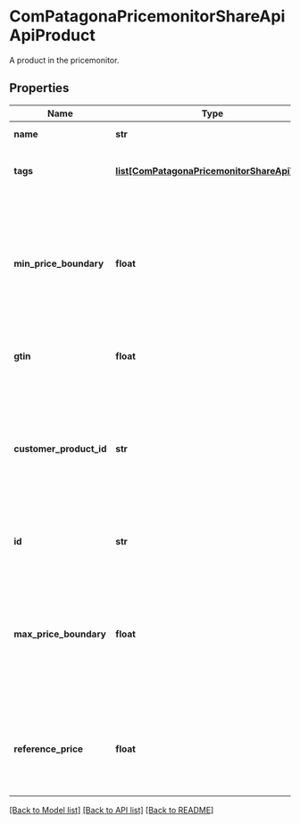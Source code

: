 # ComPatagonaPricemonitorShareApiApiProduct

A product in the pricemonitor.
## Properties
Name | Type | Description | Notes
------------ | ------------- | ------------- | -------------
**name** | **str** | Name of the product. | 
**tags** | [**list[ComPatagonaPricemonitorShareApiTag]**](ComPatagonaPricemonitorShareApiTag.md) | Additional information on this product. | 
**min_price_boundary** | **float** | Maximum price which pricemonitor can recommend for the product. It won&#39;t recommend any price above this boundary. | [optional] 
**gtin** | **float** | GTIN of the product. Can be optionally. | [optional] 
**customer_product_id** | **str** | The customer&#39;s id of the product. This field allows to link products in pricemonitor to products in the customer&#39;s system. | [optional] 
**id** | **str** | Id of the product in the pricemonitor. | 
**max_price_boundary** | **float** | Minimum price which pricemonitor can recommend for the product. It won&#39;t recommend any price below this boundary. | [optional] 
**reference_price** | **float** | Some price that will be used as benchmark for certain components in pricemonitor. | 

[[Back to Model list]](../README.md#documentation-for-models) [[Back to API list]](../README.md#documentation-for-api-endpoints) [[Back to README]](../README.md)


